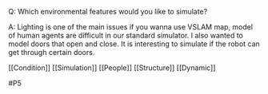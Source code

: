 Q: Which environmental features would you like to simulate?

A: Lighting is one of the main issues if you wanna use VSLAM map, model of human agents are difficult in our standard simulator. I also wanted to model doors that open and close. It is interesting to simulate if the robot can get through certain doors.

[[Condition]]
[[Simulation]]
[[People]]
[[Structure]]
[[Dynamic]]

#P5 